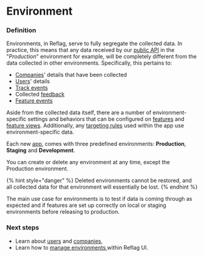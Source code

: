 # Environment

### Definition

Environments, in Reflag, serve to fully segregate the collected data. In practice, this means that any data received by our [public API](../../api/api-reference.md) in the "_Production_" environment for example, will be completely different from the data collected in other environments. Specifically, this pertains to:

* [Companies](company.md)' details that have been collected
* [Users](user.md)' details
* [Track events](event.md)
* Collected [feedback](feedback.md)
* [Feature events](feature-events.md)

Aside from the collected data itself, there are a number of environment-specific settings and behaviors that can be configured on [features](feature.md) and [feature views](../feature-views.md). Additionally, any [targeting rules](targeting-rules.md) used within the app use environment-specific data.

Each new [app](app.md), comes with three predefined environments: **Production**, **Staging** and **Development**.

You can create or delete any environment at any time, except the Production environment.&#x20;

{% hint style="danger" %}
Deleted environments cannot be restored, and all collected data for that environment will essentially be lost.&#x20;
{% endhint %}

The main use case for environments is to test if data is coming through as expected and if features are set up correctly on local or staging environments before releasing to production.

### Next steps

* Learn about [users](user.md) and [companies](company.md),
* Learn how to [manage environments ](../creating-and-managing-apps/environments.md)within Reflag UI.
